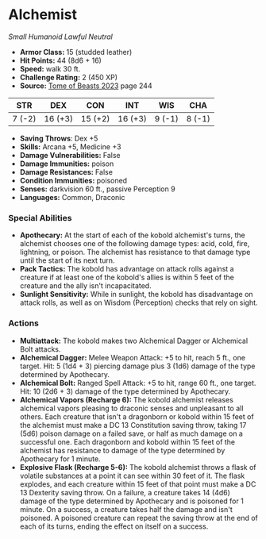 # Alchemist

*Small* *Humanoid* *Lawful Neutral*

- **Armor Class:** 15 (studded leather)
- **Hit Points:** 44 (8d6 + 16)
- **Speed:** walk 30 ft.
- **Challenge Rating:** 2 (450 XP)
- **Source:** [Tome of Beasts 2023](https://koboldpress.com/kpstore/product/tome-of-beasts-1-2023-edition/) page 244

| STR | DEX | CON | INT | WIS | CHA |
| --- | --- | --- | --- | --- | --- |
| 7 (-2) | 16 (+3) | 15 (+2) | 16 (+3) | 9 (-1) | 8 (-1) |

- **Saving Throws**: Dex +5
- **Skills:** Arcana +5, Medicine +3
- **Damage Vulnerabilities:** False
- **Damage Immunities:** poison
- **Damage Resistances:** False
- **Condition Immunities:** poisoned
- **Senses:** darkvision 60 ft., passive Perception 9
- **Languages:** Common, Draconic

### Special Abilities

- **Apothecary:** At the start of each of the kobold alchemist's turns, the alchemist chooses one of the following damage types: acid, cold, fire, lightning, or poison. The alchemist has resistance to that damage type until the start of its next turn.
- **Pack Tactics:** The kobold has advantage on attack rolls against a creature if at least one of the kobold's allies is within 5 feet of the creature and the ally isn't incapacitated.
- **Sunlight Sensitivity:** While in sunlight, the kobold has disadvantage on attack rolls, as well as on Wisdom (Perception) checks that rely on sight.

### Actions

- **Multiattack:** The kobold makes two Alchemical Dagger or Alchemical Bolt attacks.
- **Alchemical Dagger:** Melee Weapon Attack: +5 to hit, reach 5 ft., one target. Hit: 5 (1d4 + 3) piercing damage plus 3 (1d6) damage of the type determined by Apothecary.
- **Alchemical Bolt:** Ranged Spell Attack: +5 to hit, range 60 ft., one target. Hit: 10 (2d6 + 3) damage of the type determined by Apothecary.
- **Alchemical Vapors (Recharge 6):** The kobold alchemist releases alchemical vapors pleasing to draconic senses and unpleasant to all others. Each creature that isn't a dragonborn or kobold within 15 feet of the alchemist must make a DC 13 Constitution saving throw, taking 17 (5d6) poison damage on a failed save, or half as much damage on a successful one. Each dragonborn and kobold within 15 feet of the alchemist has resistance to damage of the type determined by Apothecary for 1 minute.
- **Explosive Flask (Recharge 5-6):** The kobold alchemist throws a flask of volatile substances at a point it can see within 30 feet of it. The flask explodes, and each creature within 15 feet of that point must make a DC 13 Dexterity saving throw. On a failure, a creature takes 14 (4d6) damage of the type determined by Apothecary and is poisoned for 1 minute. On a success, a creature takes half the damage and isn't poisoned. A poisoned creature can repeat the saving throw at the end of each of its turns, ending the effect on itself on a success.
